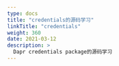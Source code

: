 ```yaml
---
type: docs
title: "credentials的源码学习"
linkTitle: "credentials"
weight: 360
date: 2021-03-12
description: >
  Dapr credentials package的源码学习
---
```


